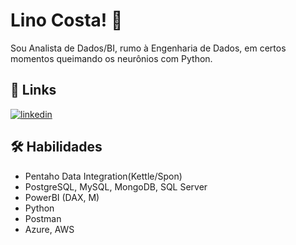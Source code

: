 
# Lino Costa! 👋
Sou Analista de Dados/BI, rumo à Engenharia de Dados, em certos momentos queimando os neurônios com Python.


## 🔗 Links
[![linkedin](https://img.shields.io/badge/linkedin-0A66C2?style=for-the-badge&logo=linkedin&logoColor=white)](https://www.linkedin.com/in/lino-costa-b4125963/)


## 🛠 Habilidades
- Pentaho Data Integration(Kettle/Spon)
- PostgreSQL, MySQL, MongoDB, SQL Server
- PowerBI (DAX, M)
- Python
- Postman
- Azure, AWS

